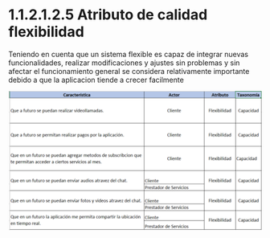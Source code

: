 # 1.1.2.1.2.5 Atributo de calidad flexibilidad

Teniendo en cuenta que un sistema flexible es capaz de integrar nuevas funcionalidades, realizar modificaciones y ajustes sin problemas y sin afectar el funcionamiento general se considera relativamente importante debido a que la aplicacion tiende a crecer facilmente

![atributo-flexibilidad](https://github.com/F3liP3L/Software2-QuickJob-Documentacion/blob/main/assets/drivers-arquitectonicos/Atributos-de-calidad/Atributo_Calidad_Flexibilidad.png)